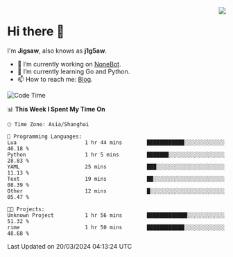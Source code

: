 <a href="#">
  <img align="right" src="https://github-readme-stats.vercel.app/api?username=j1g5awi&count_private=true&show_icons=true&title_color=80070B&text_color=B3B3B3&bg_color=212121&icon_color=80070B" />
</a>

# Hi there 👋

I'm **Jigsaw**, also knows as **j1g5aw**.

- 🔭 I’m currently working on [NoneBot](https://github.com/nonebot).
- 🌱 I’m currently learning Go and Python.
- 📫 How to reach me: [Blog](https://blog.maddestroyer.xyz/).

<!--START_SECTION:waka-->
![Code Time](http://img.shields.io/badge/Code%20Time-1%2C390%20hrs%2026%20mins-blue)

📊 **This Week I Spent My Time On** 

```text
🕑︎ Time Zone: Asia/Shanghai

💬 Programming Languages: 
Lua                      1 hr 44 mins        ████████████░░░░░░░░░░░░░   46.18 % 
Python                   1 hr 5 mins         ███████░░░░░░░░░░░░░░░░░░   28.83 % 
YAML                     25 mins             ███░░░░░░░░░░░░░░░░░░░░░░   11.13 % 
Text                     19 mins             ██░░░░░░░░░░░░░░░░░░░░░░░   08.39 % 
Other                    12 mins             █░░░░░░░░░░░░░░░░░░░░░░░░   05.47 % 

🐱‍💻 Projects: 
Unknown Project          1 hr 56 mins        █████████████░░░░░░░░░░░░   51.32 % 
rime                     1 hr 50 mins        ████████████░░░░░░░░░░░░░   48.68 % 
```


 Last Updated on 20/03/2024 04:13:24 UTC
<!--END_SECTION:waka-->

